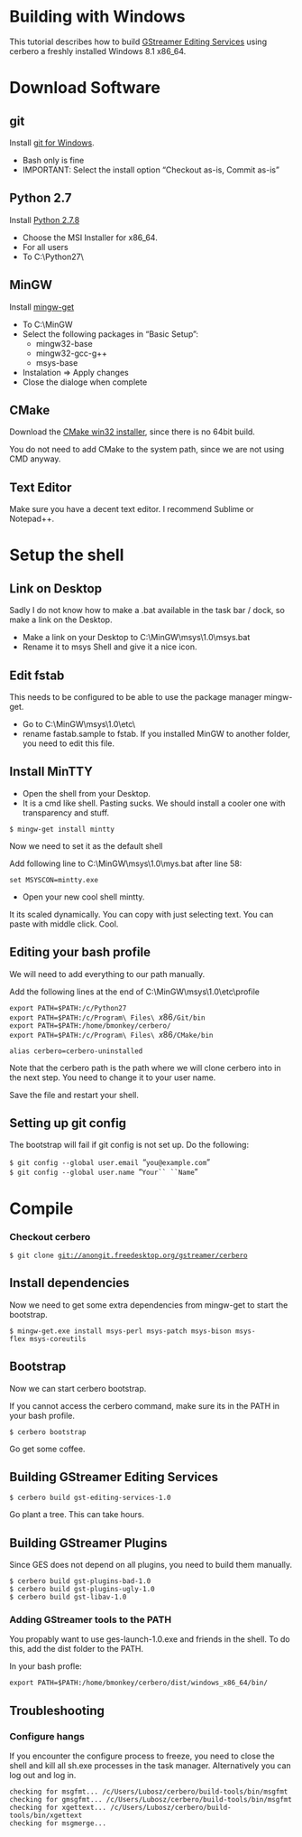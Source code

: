# Building with Windows

This tutorial describes how to build [GStreamer Editing
Services](GES.md) using cerbero a freshly installed Windows 8.1 x86\_64.

# Download Software

## git

Install [git for Windows](http://msysgit.github.io/).

-   Bash only is fine
-   IMPORTANT: Select the install option “Checkout as-is, Commit as-is”

## Python 2.7

Install [Python 2.7.8](https://www.python.org/download/releases/2.7.8/)

-   Choose the MSI Installer for x86\_64.
-   For all users
-   To C:\\Python27\\

## MinGW

Install
[mingw-get](http://sourceforge.net/projects/mingw/files/Installer/)

-   To C:\\MinGW
-   Select the following packages in “Basic Setup”:
    -   mingw32-base
    -   mingw32-gcc-g++
    -   msys-base
-   Instalation =&gt; Apply changes
-   Close the dialoge when complete

## CMake

Download the [CMake win32
installer](http://www.cmake.org/cmake/resources/software.html), since
there is no 64bit build.

You do not need to add CMake to the system path, since we are not using
CMD anyway.

## Text Editor

Make sure you have a decent text editor. I recommend Sublime or
Notepad++.

# Setup the shell

## Link on Desktop

Sadly I do not know how to make a .bat available in the task bar / dock,
so make a link on the Desktop.

-   Make a link on your Desktop to C:\\MinGW\\msys\\1.0\\msys.bat
-   Rename it to msys Shell and give it a nice icon.

## Edit fstab

This needs to be configured to be able to use the package manager
mingw-get.

-   Go to C:\\MinGW\\msys\\1.0\\etc\\
-   rename fastab.sample to fstab. If you installed MinGW to another
    folder, you need to edit this file.

## Install MinTTY

-   Open the shell from your Desktop.
-   It is a cmd like shell. Pasting sucks. We should install a cooler
    one with transparency and stuff.

`$ mingw-get install mintty`

Now we need to set it as the default shell

Add following line to C:\\MinGW\\msys\\1.0\\mys.bat after line 58:

`set MSYSCON=mintty.exe`

-   Open your new cool shell mintty.

It its scaled dynamically. You can copy with just selecting text. You
can paste with middle click. Cool.

## Editing your bash profile

We will need to add everything to our path manually.

Add the following lines at the end of C:\\MinGW\\msys\\1.0\\etc\\profile

`export PATH=$PATH:/c/Python27`\
`export PATH=$PATH:/c/Program\ Files\ `$x86$`/Git/bin`\
`export PATH=$PATH:/home/bmonkey/cerbero/`\
`export PATH=$PATH:/c/Program\ Files\ `$x86$`/CMake/bin`

`alias cerbero=cerbero-uninstalled`

Note that the cerbero path is the path where we will clone cerbero into
in the next step. You need to change it to your user name.

Save the file and restart your shell.

## Setting up git config

The bootstrap will fail if git config is not set up. Do the following:

`$ git config --global user.email `“`you@example.com`”\
`$ git config --global user.name `“`Your`` ``Name`”

# Compile

### Checkout cerbero

`$ git clone `[`git://anongit.freedesktop.org/gstreamer/cerbero`](git://anongit.freedesktop.org/gstreamer/cerbero)

## Install dependencies

Now we need to get some extra dependencies from mingw-get to start the
bootstrap.

`$ mingw-get.exe install msys-perl msys-patch msys-bison msys-flex msys-coreutils`

## Bootstrap

Now we can start cerbero bootstrap.

If you cannot access the cerbero command, make sure its in the PATH in
your bash profile.

`$ cerbero bootstrap`

Go get some coffee.

## Building GStreamer Editing Services

`$ cerbero build gst-editing-services-1.0`

Go plant a tree. This can take hours.

## Building GStreamer Plugins

Since GES does not depend on all plugins, you need to build them
manually.

`$ cerbero build gst-plugins-bad-1.0`\
`$ cerbero build gst-plugins-ugly-1.0`\
`$ cerbero build gst-libav-1.0`

### Adding GStreamer tools to the PATH

You propably want to use ges-launch-1.0.exe and friends in the shell. To
do this, add the dist folder to the PATH.

In your bash profle:

`export PATH=$PATH:/home/bmonkey/cerbero/dist/windows_x86_64/bin/`

## Troubleshooting

### Configure hangs

If you encounter the configure process to freeze, you need to close the
shell and kill all sh.exe processes in the task manager. Alternatively
you can log out and log in.

`checking for msgfmt... /c/Users/Lubosz/cerbero/build-tools/bin/msgfmt`\
`checking for gmsgfmt... /c/Users/Lubosz/cerbero/build-tools/bin/msgfmt`\
`checking for xgettext... /c/Users/Lubosz/cerbero/build-tools/bin/xgettext`\
`checking for msgmerge...`
